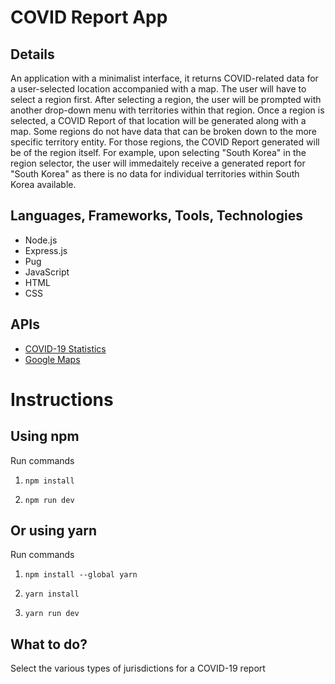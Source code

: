 # COVID Report App

## Details
An application with a minimalist interface, it returns COVID-related data for a user-selected location accompanied with a map. The user will have to select a region first. After selecting a region, the user will be prompted with another drop-down menu with territories within that region. Once a region is selected, a COVID Report of that location will be generated along with a map. Some regions do not have data that can be broken down to the more specific territory entity. For those regions, the COVID Report generated will be of the region itself. For example, upon selecting "South Korea" in the region selector, the user will immedaitely receive a generated report for "South Korea" as there is no data for individual territories within South Korea available.

## Languages, Frameworks, Tools, Technologies
- Node.js
- Express.js
- Pug
- JavaScript
- HTML
- CSS

## APIs
- [COVID-19 Statistics](https://covid-api.com)
- [Google Maps](https://developers.google.com/maps/documentation/embed/get-started)

# Instructions

## Using npm

Run commands

1. `npm install`

2. `npm run dev`

## Or using yarn

Run commands

1. `npm install --global yarn`

2. `yarn install`

3. `yarn run dev`

## What to do?

Select the various types of jurisdictions for a COVID-19 report
